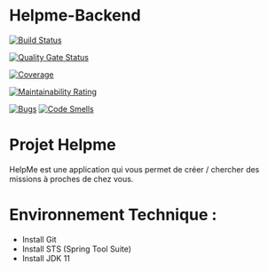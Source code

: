 # Helpme-Backend

[![Build Status](https://img.shields.io/travis/pascalpoizat/template-java-project/master.svg?style=flat-square)](https://travis-ci.org/github/mehdisellami/Helpme-Backend)


[![Quality Gate Status](https://sonarcloud.io/api/project_badges/measure?project=mehdisellami_Helpme-Backend&metric=alert_status)](https://sonarcloud.io/dashboard?id=mehdisellami_Helpme-Backend)

[![Coverage](https://sonarcloud.io/api/project_badges/measure?project=mehdisellami_Helpme-Backend&metric=coverage)](https://sonarcloud.io/dashboard?id=mehdisellami_Helpme-Backend)

[![Maintainability Rating](https://sonarcloud.io/api/project_badges/measure?project=mehdisellami_Helpme-Backend&metric=sqale_rating)](https://sonarcloud.io/dashboard?id=mehdisellami_Helpme-Backend)


[![Bugs](https://sonarcloud.io/api/project_badges/measure?project=mehdisellami_Helpme-Backend&metric=bugs)](https://sonarcloud.io/dashboard?id=mehdisellami_Helpme-Backend)
[![Code Smells](https://sonarcloud.io/api/project_badges/measure?project=mehdisellami_Helpme-Backend&metric=code_smells)](https://sonarcloud.io/dashboard?id=mehdisellami_Helpme-Backend)

# Projet Helpme
 HelpMe est une application qui vous permet de créer / chercher des missions à proches de chez vous. 

 # Environnement Technique : 
 - Install Git 
 - Install STS (Spring Tool Suite) 
 - Install JDK 11
  
 
